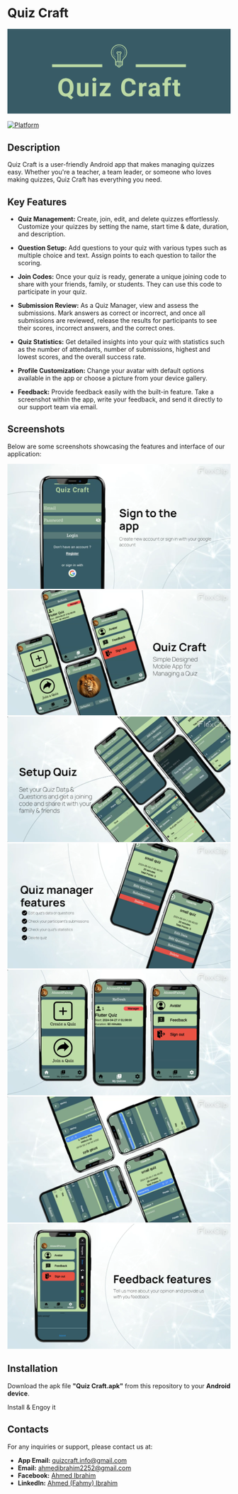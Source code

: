 # Quiz Craft

![Logo](images/facebook_cover_photo_1.png)

[![Platform](https://img.shields.io/badge/platform-Android-blue.svg)]()

## Description
Quiz Craft is a user-friendly Android app that makes managing quizzes easy. Whether you're a teacher, a team leader, or someone who loves making quizzes, Quiz Craft has everything you need.

## Key Features

- **Quiz Management:** Create, join, edit, and delete quizzes effortlessly. Customize your quizzes by setting the name, start time & date, duration, and description.

- **Question Setup:** Add questions to your quiz with various types such as multiple choice and text. Assign points to each question to tailor the scoring.

- **Join Codes:** Once your quiz is ready, generate a unique joining code to share with your friends, family, or students. They can use this code to participate in your quiz.

- **Submission Review:** As a Quiz Manager, view and assess the submissions. Mark answers as correct or incorrect, and once all submissions are reviewed, release the results for participants to see their scores, incorrect answers, and the correct ones.

- **Quiz Statistics:** Get detailed insights into your quiz with statistics such as the number of attendants, number of submissions, highest and lowest scores, and the overall success rate.

- **Profile Customization:** Change your avatar with default options available in the app or choose a picture from your device gallery.

- **Feedback:** Provide feedback easily with the built-in feature. Take a screenshot within the app, write your feedback, and send it directly to our support team via email.


## Screenshots
Below are some screenshots showcasing the features and interface of our application:

![Alt text](images/1.png)
![Alt text](images/2.png)
![Alt text](images/3.png)
![Alt text](images/4.png)
![Alt text](images/5.png)
![Alt text](images/6.png)
![Alt text](images/7.png)

## Installation
Download the apk file **"Quiz Craft.apk"** from this repository to your **Android device**.

Install & Engoy it

## Contacts
For any inquiries or support, please contact us at:
- **App Email:** quizcraft.info@gmail.com
- **Email:** ahmedibrahim2252@gmail.com
- **Facebook:** [Ahmed Ibrahim](https://www.facebook.com/profile.php?id=100015635143894)
- **LinkedIn:** [Ahmed (Fahmy) Ibrahim](https://www.linkedin.com/in/ahmed-ibrahim-79b16320b/)
